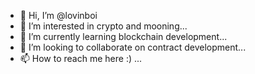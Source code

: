 - 👋 Hi, I’m @lovinboi
- 👀 I’m interested in crypto and mooning...
- 🌱 I’m currently learning blockchain development...
- 💞️ I’m looking to collaborate on contract development...
- 📫 How to reach me here :) ...

<!---
lovinboi/lovinboi is a ✨ special ✨ repository because its `README.md` (this file) appears on your GitHub profile.
You can click the Preview link to take a look at your changes.
--->
